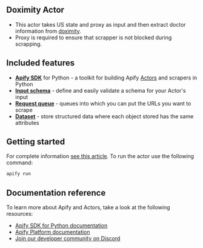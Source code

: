 ## Doximity Actor
- This actor takes US state and proxy as input and then extract doctor information from [doximity](https://www.doximity.com/directory/physicians).
- Proxy is required to ensure that scrapper is not blocked during scrapping.

## Included features

- **[Apify SDK](https://docs.apify.com/sdk/python/)** for Python - a toolkit for building Apify [Actors](https://apify.com/actors) and scrapers in Python
- **[Input schema](https://docs.apify.com/platform/actors/development/input-schema)** - define and easily validate a schema for your Actor's input
- **[Request queue](https://docs.apify.com/sdk/python/docs/concepts/storages#working-with-request-queues)** - queues into which you can put the URLs you want to scrape
- **[Dataset](https://docs.apify.com/sdk/python/docs/concepts/storages#working-with-datasets)** - store structured data where each object stored has the same attributes

## Getting started
For complete information [see this article](https://docs.apify.com/platform/actors/development#build-actor-locally). To run the actor use the following command:

```bash
apify run
```
## Documentation reference

To learn more about Apify and Actors, take a look at the following resources:

- [Apify SDK for Python documentation](https://docs.apify.com/sdk/python)
- [Apify Platform documentation](https://docs.apify.com/platform)
- [Join our developer community on Discord](https://discord.com/invite/jyEM2PRvMU)
